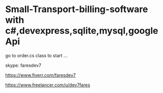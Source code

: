 # Small-Transport-billing-software with c#,devexpress,sqlite,mysql,google Api

go to order.cs class to start ...

skype: faresdev7

https://www.fiverr.com/faresdev7

https://www.freelancer.com/u/dev7fares
